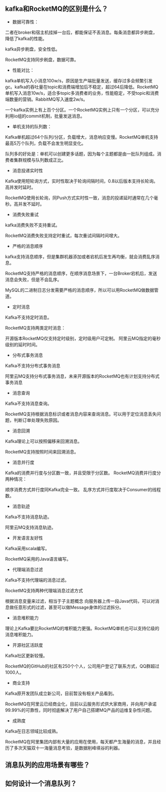 ## kafka和RocketMQ的区别是什么？

- 数据可靠性：

二者在broker和宿主机挂掉一台后，都能保证不丢消息。每条消息都异步刷盘，降低了kafka的性能。

kafka异步刷盘，安全性低。

RocketMQ支持同步刷盘，数据可靠。

- 性能对比：

kafka单机写入小消息100w/s，原因是生产端批量发送，缓存过多会频繁引发gc。kafka的吞吐量在topic和消费端增加后不稳定，超过64后降低。RocketMQ单机写入消息10w/s，适合多topic多消费者的业务，性能稳定，不受topic和消费端数量的营销。RabbitMQ写入速度2w/s。

一个kafka实例上有上百个分区。一个RocketMQ实例上只有一个分区，可以充分利用io组的commit机制，批量发送消息。

- 单机支持的队列数：

Kafka单机超过64个队列/分区，负载增大，消息响应变慢。RocketMQ单机支持最高5万个队列，负载不会发生明显变化。

队列多的好处是：单机可以创建更多话题，因为每个主题都是由一批队列组成。消费者集群规模与队列数成正比。

- 消息投递实时性

Kafka使用短轮询方式，实时性取决于轮询间隔时间，0.8以后版本支持长轮询。高并发时延时。

RocketMQ使用长轮询，同Push方式实时性一致，消息的投递延时通常在几个毫秒。高并发不延时。

- 消费失败重试

kafka消费失败不支持重试。

RocketMQ消费失败支持定时重试，每次重试间隔时间增大。

- 严格的消息顺序

kafka支持消息顺序，但是集群机器添加或者宕机后发生再均衡，就会消费乱序消息。

RocketMQ支持严格的消息顺序，在顺序消息场景下，一台Broker宕机后，发送消息会失败，但是不会乱序。

MySQL的二进制日志分发需要严格的消息顺序，所以可以用RocketMQ做数据管道。

- 定时消息

Kafka不支持定时消息。

RocketMQ支持两类定时消息：

开源版本RocketMQ仅支持定时级别，定时级用户可定制。
阿里云MQ指定的毫秒级别的延时时间。

- 分布式事务消息

Kafka不支持分布式事务消息

阿里云MQ支持分布式事务消息，未来开源版本的RocketMQ也有计划支持分布式事务消息

- 消息查询

Kafka不支持消息查询。

RocketMQ支持根据消息标识或者消息内容来查询消息。可以用于定位消息丢失问题，判断订单处理失败原因。

- 消息回溯

Kafka理论上可以按照偏移来回溯消息。

RocketMQ支持按照时间来回溯消息。

- 消息并行度

Kafka的消费并行度与分区数一致，并且受限于分区数。
RocketMQ消费并行度分两种情况：

顺序消费方式并行度同Kafka完全一致。
乱序方式并行度取决于Consumer的线程数。

- 消息轨迹

Kafka不支持消息轨迹。

阿里云MQ支持消息轨迹。

- 开发语言友好性

Kafka采用scala编写。

RocketMQ采用的Java语言编写。

- 代理端消息过滤

Kafka不支持代理端的消息过滤。

RocketMQ支持两种代理端消息过滤方式

根据消息变量来过滤，相当于子主题概念
向服务器上传一段Java代码，可以对消息做任意形式的过滤，甚至可以做Message身体的过滤拆分。

- 消息堆积能力

理论上Kafka要比RocketMQ的堆积能力更强。RocketMQ单机也可以支持亿级的消息堆积能力。

- 开源社区活跃度

Kafka社区更新较慢。

RocketMQ的GitHub的社区有250个个人，公司用户登记了联系方式，QQ群超过1000人。 

- 商业支持

Kafka原开发团队成立新公司，目前暂没有相关产品看到。

RocketMQ在阿里云已经商业化，目前以云服务形式供大家商用，并向用户承诺99.99%的可靠性，同时彻底解决了用户自己搭建MQ产品的运维复杂性问题。

- 成熟度

Kafka在日志领域比较成熟。

RocketMQ在阿里集团内部有大量的应用在使用，每天都产生海量的消息，并且经历了多次天猫双十一海量消息考验，是数据削峰填谷的利器。

## 消息队列的应用场景有哪些？

## 如何设计一个消息队列？


